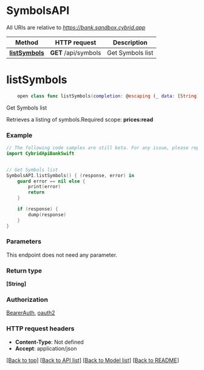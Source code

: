 # SymbolsAPI

All URIs are relative to *https://bank.sandbox.cybrid.app*

Method | HTTP request | Description
------------- | ------------- | -------------
[**listSymbols**](SymbolsAPI.md#listsymbols) | **GET** /api/symbols | Get Symbols list


# **listSymbols**
```swift
    open class func listSymbols(completion: @escaping (_ data: [String]?, _ error: Error?) -> Void)
```

Get Symbols list

Retrieves a listing of symbols.Required scope: **prices:read**

### Example
```swift
// The following code samples are still beta. For any issue, please report via http://github.com/OpenAPITools/openapi-generator/issues/new
import CybridApiBankSwift


// Get Symbols list
SymbolsAPI.listSymbols() { (response, error) in
    guard error == nil else {
        print(error)
        return
    }

    if (response) {
        dump(response)
    }
}
```

### Parameters
This endpoint does not need any parameter.

### Return type

**[String]**

### Authorization

[BearerAuth](../README.md#BearerAuth), [oauth2](../README.md#oauth2)

### HTTP request headers

 - **Content-Type**: Not defined
 - **Accept**: application/json

[[Back to top]](#) [[Back to API list]](../README.md#documentation-for-api-endpoints) [[Back to Model list]](../README.md#documentation-for-models) [[Back to README]](../README.md)

